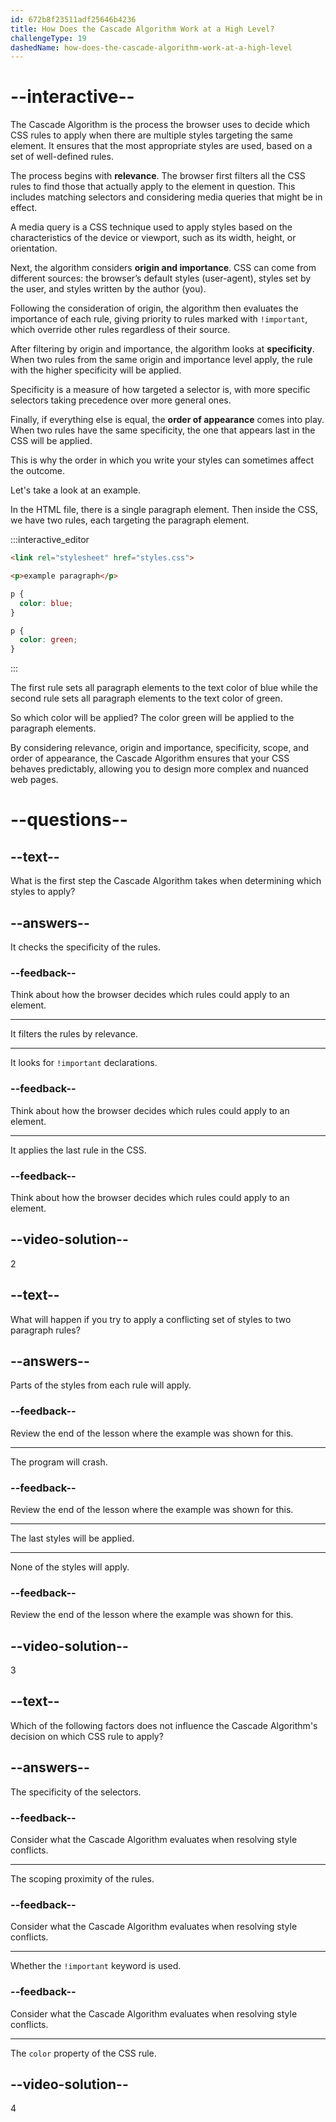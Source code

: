 ```yaml
---
id: 672b8f23511adf25646b4236
title: How Does the Cascade Algorithm Work at a High Level?
challengeType: 19
dashedName: how-does-the-cascade-algorithm-work-at-a-high-level
---
```


# --interactive--

The Cascade Algorithm is the process the browser uses to decide which CSS rules to apply when there are multiple styles targeting the same element. It ensures that the most appropriate styles are used, based on a set of well-defined rules.

The process begins with **relevance**. The browser first filters all the CSS rules to find those that actually apply to the element in question. This includes matching selectors and considering media queries that might be in effect.

A media query is a CSS technique used to apply styles based on the characteristics of the device or viewport, such as its width, height, or orientation.

Next, the algorithm considers **origin and importance**. CSS can come from different sources: the browser’s default styles (user-agent), styles set by the user, and styles written by the author (you).

Following the consideration of origin, the algorithm then evaluates the importance of each rule, giving priority to rules marked with `!important`, which override other rules regardless of their source.

After filtering by origin and importance, the algorithm looks at **specificity**. When two rules from the same origin and importance level apply, the rule with the higher specificity will be applied.

Specificity is a measure of how targeted a selector is, with more specific selectors taking precedence over more general ones.

Finally, if everything else is equal, the **order of appearance** comes into play. When two rules have the same specificity, the one that appears last in the CSS will be applied.

This is why the order in which you write your styles can sometimes affect the outcome.

Let's take a look at an example.

In the HTML file, there is a single paragraph element. Then inside the CSS, we have two rules, each targeting the paragraph element.

:::interactive_editor

```html
<link rel="stylesheet" href="styles.css">

<p>example paragraph</p>
```

```css
p {
  color: blue;
}

p {
  color: green; 
}
```

:::

The first rule sets all paragraph elements to the text color of blue while the second rule sets all paragraph elements to the text color of green.

So which color will be applied? The color green will be applied to the paragraph elements.

By considering relevance, origin and importance, specificity, scope, and order of appearance, the Cascade Algorithm ensures that your CSS behaves predictably, allowing you to design more complex and nuanced web pages.

# --questions--

## --text--

What is the first step the Cascade Algorithm takes when determining which styles to apply?

## --answers--

It checks the specificity of the rules.

### --feedback--

Think about how the browser decides which rules could apply to an element.

---

It filters the rules by relevance.

---

It looks for `!important` declarations.

### --feedback--

Think about how the browser decides which rules could apply to an element.

---

It applies the last rule in the CSS.

### --feedback--

Think about how the browser decides which rules could apply to an element.

## --video-solution--

2

## --text--

What will happen if you try to apply a conflicting set of styles to two paragraph rules?

## --answers--

Parts of the styles from each rule will apply.

### --feedback--

Review the end of the lesson where the example was shown for this.

---

The program will crash.

### --feedback--

Review the end of the lesson where the example was shown for this.

---

The last styles will be applied.

---

None of the styles will apply.

### --feedback--

Review the end of the lesson where the example was shown for this.

## --video-solution--

3

## --text--

Which of the following factors does not influence the Cascade Algorithm's decision on which CSS rule to apply?

## --answers--

The specificity of the selectors.

### --feedback--

Consider what the Cascade Algorithm evaluates when resolving style conflicts.

---

The scoping proximity of the rules.

### --feedback--

Consider what the Cascade Algorithm evaluates when resolving style conflicts.

---

Whether the `!important` keyword is used.

### --feedback--

Consider what the Cascade Algorithm evaluates when resolving style conflicts.

---

The `color` property of the CSS rule.

## --video-solution--

4

